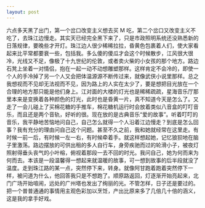 ```yaml
---
layout: post
---
```


六点多天黑了出门，第一个岔口改变主义想去买 M 吃，第二个岔口又改变主义不吃了，去珠江边慢走。其实天已经完全黑下来了，只是市政照明系统还没熟悉新的日落规律，要晚些才开灯。珠江边人很少稀稀拉拉，昏黄色包裹着人们，使大家看起来比平常都要衰一些，包括我。多么傻的傻瓜才会这个时候散步，江风很大很冷，光线又不足，像极了十九世纪的伦敦，或者卖火柴的小女孩的那个地方。路边石凳上坐着一对情侣，抱在一起一动不动想雕塑那样。这样肯定不会冷的，即使一个人的手冷掉了另一个人又会把体温源源不断传过来，就像武侠小说里那样。总之我想视而不见却无法视而不见，因为路上的人实在太少了，要是想把目光放在一个合理的地方那只能是他们身上。江对面的大楼的灯光也是稀稀疏疏，星海音乐厅那里本来是变换着各种颜色的灯光，此时也是昏黄一片，真不知道今天是怎么了。又走了一会儿碰上了买棉花糖的手推车，棉花糖机运行时会放着类似八音盒的叮叮音乐，而且还是两个音轨，好听的很。现在放的是古典音乐“爱的故事”。听着叮叮的音乐，我平静地苦恼地问自己，自己怎么就得一个人沿着江边慢走？到底是怎么回事？我有充分的理由问自己这个问题。甚至不久之前，我和她就经常在这里走。有时候一前一后，有时候一左一右，有时候牵着手。就这样想起她，记忆狼狈地在脑子里激荡。路边摆放的可供出租的多人自行车，身旁疾驰而过的轮滑小子，被夜灯照射得垂头丧气的小叶榕，俯视着那段一去不回的时光。我问自己，她为何而来为何而去。本该是一段温馨得一想起来就温暖的故事，可一想到故事的后半段就没了温度。走到珠江路的某一点，突然停下来，转身。就像阿甘跑着跑着突然停下一样，被问道为什么，他回答我只是不想跑了。顺原路返回，灯逐渐开始亮起来，北门广场开始喧闹，远处的广州塔也发出了绚丽的光。不管怎样，日子还是要过的。把一个普普通通的事情用主观色彩加以烹饪，产出比原来多了几倍几十倍的涵义，这是我的拿手好戏。
